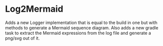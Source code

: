 # Log2Mermaid
Adds a new Logger implementation that is equal to the build in one but with methods to generate a Mermaid sequence diagram. Also adds a new gradle task to extract the Mermaid expressions from the log file and generate a png/svg out of it.